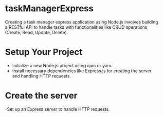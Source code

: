 # taskManagerExpress

Creating a task manager express application using Node.js involves building a RESTful API to handle tasks with functionalities like CRUD operations (Create, Read, Update, Delete). 

# Setup Your Project 
- Initialize a new Node.js project using npm or yarn.
- Install necessary dependencies like Express.js for creating the server and handling HTTP requests.

# Create the server 
-Set up an Express server to handle HTTP requests.

